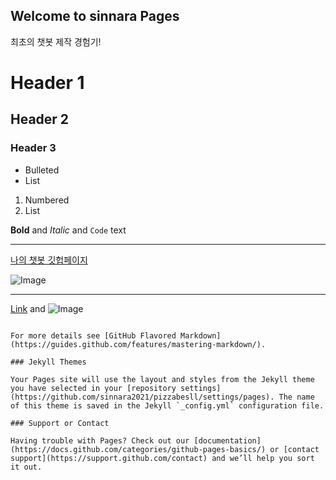 ## Welcome to sinnara Pages

최초의 챗봇 제작 경험기!

# Header 1
## Header 2
### Header 3

- Bulleted
- List

1. Numbered
2. List

**Bold** and _Italic_ and `Code` text

---  


[나의 챗봇 깃헙페이지](https://sinnara2021.github.io/pizzabesll/)  

![Image]( https://cdn.pixabay.com/photo/2017/12/10/14/47/pizza-3010062_960_720.jpg )

---  








[Link](url) and ![Image](src)
```

For more details see [GitHub Flavored Markdown](https://guides.github.com/features/mastering-markdown/).

### Jekyll Themes

Your Pages site will use the layout and styles from the Jekyll theme you have selected in your [repository settings](https://github.com/sinnara2021/pizzabesll/settings/pages). The name of this theme is saved in the Jekyll `_config.yml` configuration file.

### Support or Contact

Having trouble with Pages? Check out our [documentation](https://docs.github.com/categories/github-pages-basics/) or [contact support](https://support.github.com/contact) and we’ll help you sort it out.
